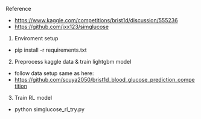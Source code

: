 Reference
- https://www.kaggle.com/competitions/brist1d/discussion/555236
- https://github.com/jxx123/simglucose

1. Enviroment setup
- pip install -r requirements.txt

2. Preprocess kaggle data & train lightgbm model
- follow data setup same as here:
- https://github.com/scuya2050/brist1d_blood_glucose_prediction_competition

3. Train RL model
- python simglucose_rl_try.py

